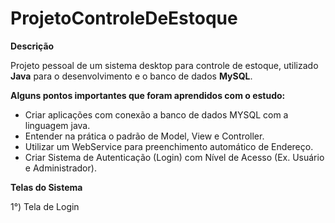# ProjetoControleDeEstoque

 **Descrição**

Projeto pessoal de um sistema desktop para controle de estoque, utilizado **Java** para o desenvolvimento e o banco de dados **MySQL**.



**Alguns pontos importantes que foram aprendidos com o estudo:**

- Criar aplicações com conexão a banco de dados MYSQL com a linguagem java.
- Entender na prática o padrão de Model, View e Controller.
- Utilizar um WebService para preenchimento automático de Endereço.
- Criar Sistema de Autenticação (Login) com Nível de Acesso (Ex. Usuário e Administrador).


**Telas do Sistema**

1°) Tela de Login
